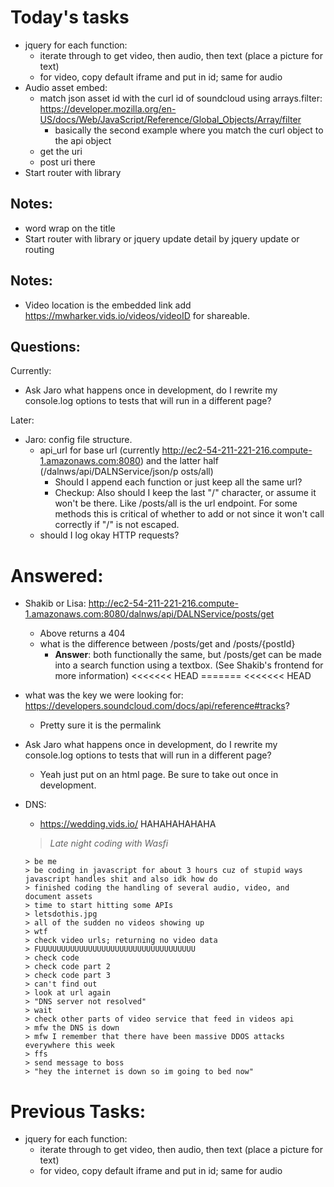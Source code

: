 
# Today's tasks
-  jquery for each function:
    -  iterate through to get video, then audio, then text (place a picture for text)
    - for video, copy default iframe and put in id; same for audio
- Audio asset embed:
    - match json asset id with the curl id of soundcloud using arrays.filter: https://developer.mozilla.org/en-US/docs/Web/JavaScript/Reference/Global_Objects/Array/filter
        - basically the second example where you match the curl object to the api object
    - get the uri
    - post uri there
- Start router with library

## Notes:
- word wrap on the title
- Start router with library or jquery update detail by jquery update or routing

## Notes:

- Video location is the embedded link add https://mwharker.vids.io/videos/videoID for shareable.



## Questions:

Currently:

- Ask Jaro what happens once in development, do I rewrite my console.log options to tests that will run in a different page?


Later:        

- Jaro: config file structure.
    - api_url for base url (currently http://ec2-54-211-221-216.compute-1.amazonaws.com:8080) and the latter half (/dalnws/api/DALNService/json/p   osts/all)
        - Should I append each function or just keep all the same url?
        - Checkup: Also should I keep the last "/" character, or assume it won't be there. Like /posts/all is the url endpoint. For some methods this is critical of whether to add or not since it won't call correctly if "/" is not escaped.
    - should I log okay HTTP requests?

# Answered:
- Shakib or Lisa: http://ec2-54-211-221-216.compute-1.amazonaws.com:8080/dalnws/api/DALNService/posts/get
    - Above returns a 404
    - what is the difference between /posts/get and /posts/{postId}
        - **Answer**: both functionally the same, but /posts/get can be made into a search function using a textbox. (See Shakib's frontend for more information)
<<<<<<< HEAD
=======
<<<<<<< HEAD
- what was the key we were looking for: https://developers.soundcloud.com/docs/api/reference#tracks?
    - Pretty sure it is the permalink
- Ask Jaro what happens once in development, do I rewrite my console.log options to tests that will run in a different page?
    - Yeah just put on an html page. Be sure to take out once in development.

- DNS:
    - https://wedding.vids.io/ HAHAHAHAHAHA
    > *Late night coding with Wasfi*

    ```
    > be me
    > be coding in javascript for about 3 hours cuz of stupid ways javascript handles shit and also idk how do
    > finished coding the handling of several audio, video, and document assets
    > time to start hitting some APIs
    > letsdothis.jpg
    > all of the sudden no videos showing up
    > wtf
    > check video urls; returning no video data
    > FUUUUUUUUUUUUUUUUUUUUUUUUUUUUUUUUUUU
    > check code
    > check code part 2
    > check code part 3
    > can't find out
    > look at url again
    > "DNS server not resolved"
    > wait
    > check other parts of video service that feed in videos api
    > mfw the DNS is down
    > mfw I remember that there have been massive DDOS attacks everywhere this week
    > ffs
    > send message to boss
    > "hey the internet is down so im going to bed now"
    ```
# Previous Tasks:

-  jquery for each function:
    -  iterate through to get video, then audio, then text (place a picture for text)
    - for video, copy default iframe and put in id; same for audio
